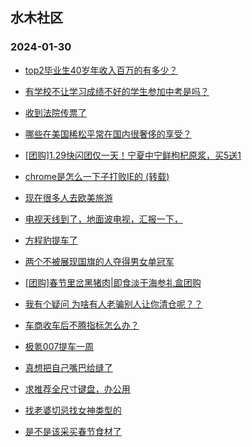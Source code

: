 ## 水木社区 
### 2024-01-30

+ [top2毕业生40岁年收入百万的有多少？](https://www.mysmth.net/nForum/article/FamilyLife/1766588538)

+ [有学校不让学习成绩不好的学生参加中考是吗？](https://www.mysmth.net/nForum/article/PreUnivEdu/144783)

+ [收到法院传票了](https://www.mysmth.net/nForum/article/AutoWorld/1944771892)

+ [哪些在美国稀松平常在国内很奢侈的享受？](https://www.mysmth.net/nForum/article/Oversea/4213553)

+ [[团购]1.29快闪团仅一天！宁夏中宁鲜枸杞原浆，买5送1](https://www.mysmth.net/nForum/article/ADAgent_TG/1316906)

+ [chrome是怎么一下子打败IE的 (转载)](https://www.mysmth.net/nForum/article/ITExpress/2517385)

+ [现在很多人去欧美旅游](https://www.mysmth.net/nForum/article/Travel/975750)

+ [电视天线到了，地面波电视，汇报一下，](https://www.mysmth.net/nForum/article/DigiHome/1258823)

+ [方程豹提车了](https://www.mysmth.net/nForum/article/GreenAuto/1464418)

+ [两个不被展现国旗的人夺得男女单冠军](https://www.mysmth.net/nForum/article/Tennis/1174476)

+ [[团购]春节里岔黑猪肉|即食淡干海参礼盒团购](https://www.mysmth.net/nForum/article/ADAgent_TG/1316933)

+ [我有个疑问 为啥有人老骗别人让你清仓呢？？](https://www.mysmth.net/nForum/article/Stock/10771187)

+ [车商收车后不腾指标怎么办？](https://www.mysmth.net/nForum/article/AutoWorld/1944773109)

+ [极氪007提车一周](https://www.mysmth.net/nForum/article/GreenAuto/1465160)

+ [真想把自己嘴巴给缝了](https://www.mysmth.net/nForum/article/FamilyLife/1766607254)

+ [求推荐全尺寸键盘，办公用](https://www.mysmth.net/nForum/article/CompMarket/544313218)

+ [找老婆切忌找女神类型的](https://www.mysmth.net/nForum/article/Love/6279430)

+ [是不是该采买春节食材了](https://www.mysmth.net/nForum/article/Food/1700938)

